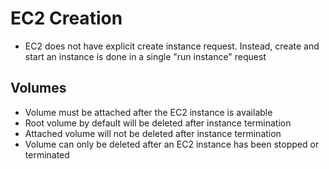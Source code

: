 # EC2 Creation

- EC2 does not have explicit create instance request. Instead, create and start
  an instance is done in a single "run instance" request

## Volumes

- Volume must be attached after the EC2 instance is available
- Root volume by default will be deleted after instance termination
- Attached volume will not be deleted after instance termination
- Volume can only be deleted after an EC2 instance has been stopped or
  terminated
